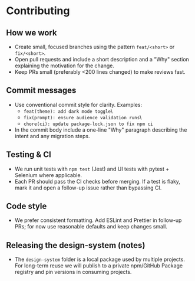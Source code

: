 # Contributing

## How we work

- Create small, focused branches using the pattern `feat/<short>` or `fix/<short>`.
- Open pull requests and include a short description and a "Why" section explaining the motivation for the change.
- Keep PRs small (preferably <200 lines changed) to make reviews fast.

## Commit messages

- Use conventional commit style for clarity. Examples:
  - `feat(theme): add dark mode toggle`\
  - `fix(prompt): ensure audience validation runs`\
  - `chore(ci): update package-lock.json to fix npm ci`
- In the commit body include a one-line "Why" paragraph describing the intent and any migration steps.

## Testing & CI

- We run unit tests with `npm test` (Jest) and UI tests with pytest + Selenium where applicable.
- Each PR should pass the CI checks before merging. If a test is flaky, mark it and open a follow-up issue rather than bypassing CI.

## Code style

- We prefer consistent formatting. Add ESLint and Prettier in follow-up PRs; for now use reasonable defaults and keep changes small.

## Releasing the design-system (notes)

- The `design-system` folder is a local package used by multiple projects. For long-term reuse we will publish to a private npm/GitHub Package registry and pin versions in consuming projects.
